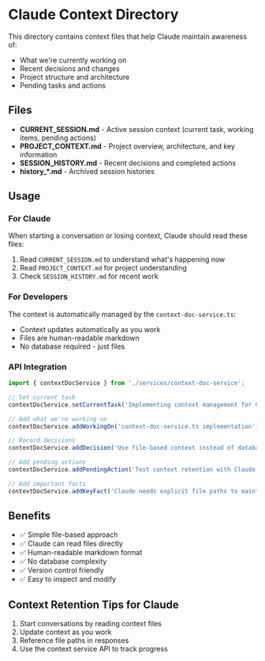 # Claude Context Directory

This directory contains context files that help Claude maintain awareness of:
- What we're currently working on
- Recent decisions and changes
- Project structure and architecture
- Pending tasks and actions

## Files

- **CURRENT_SESSION.md** - Active session context (current task, working items, pending actions)
- **PROJECT_CONTEXT.md** - Project overview, architecture, and key information
- **SESSION_HISTORY.md** - Recent decisions and completed actions
- **history_*.md** - Archived session histories

## Usage

### For Claude
When starting a conversation or losing context, Claude should read these files:
1. Read `CURRENT_SESSION.md` to understand what's happening now
2. Read `PROJECT_CONTEXT.md` for project understanding
3. Check `SESSION_HISTORY.md` for recent work

### For Developers
The context is automatically managed by the `context-doc-service.ts`:
- Context updates automatically as you work
- Files are human-readable markdown
- No database required - just files

### API Integration
```typescript
import { contextDocService } from './services/context-doc-service';

// Set current task
contextDocService.setCurrentTask('Implementing context management for Claude');

// Add what we're working on
contextDocService.addWorkingOn('context-doc-service.ts implementation');

// Record decisions
contextDocService.addDecision('Use file-based context instead of database');

// Add pending actions
contextDocService.addPendingAction('Test context retention with Claude');

// Add important facts
contextDocService.addKeyFact('Claude needs explicit file paths to maintain context');
```

## Benefits
- ✅ Simple file-based approach
- ✅ Claude can read files directly
- ✅ Human-readable markdown format
- ✅ No database complexity
- ✅ Version control friendly
- ✅ Easy to inspect and modify

## Context Retention Tips for Claude
1. Start conversations by reading context files
2. Update context as you work
3. Reference file paths in responses
4. Use the context service API to track progress